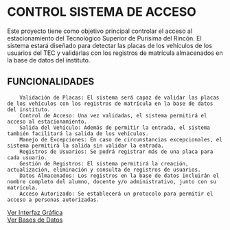 <!DOCTYPE html>
<html lang="es">
<head>
<meta charset="UTF-8">
<meta name="viewport" content="width=device-width, initial-scale=1.0">

</head>
<body>

<div class="container">
    <h1>CONTROL SISTEMA DE ACCESO</h1>
    <p>Este proyecto tiene como objetivo principal controlar el acceso al estacionamiento del Tecnológico Superior de Purísima del Rincón. El sistema estará diseñado para detectar las placas de los vehículos de los usuarios del TEC y validarlas con los registros de matrícula almacenados en la base de datos del instituto.</p>
    <h2>FUNCIONALIDADES</h2>

   
   
        Validación de Placas: El sistema será capaz de validar las placas de los vehículos con los registros de matrícula en la base de datos del instituto.
        Control de Acceso: Una vez validadas, el sistema permitirá el acceso al estacionamiento.
        Salida del Vehículo: Además de permitir la entrada, el sistema también facilitará la salida de los vehículos.
        Manejo de Excepciones: En caso de circunstancias excepcionales, el sistema permitirá la salida sin validar la entrada.
        Registros de Usuarios: Se podrá registrar más de una placa para cada usuario.
        Gestión de Registros: El sistema permitirá la creación, actualización, eliminación y consulta de registros de usuarios.
        Datos Almacenados: Los registros en la base de datos incluirán el nombre completo del alumno, docente y/o administrativo, junto con su matrícula.
        Acceso Autorizado: Se establecerá un protocolo para permitir el acceso a personas autorizadas.
    

    
</div>

<a href="/Interfaz Grafica/">Ver Interfaz Gráfica</a><br>
<a href="/Bases de Datos/">Ver Bases de Datos</a>
</body>
</html>



